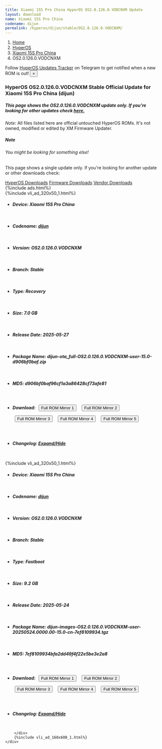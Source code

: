 ```yaml
---
title: Xiaomi 15S Pro China HyperOS OS2.0.126.0.VODCNXM Update
layout: download
name: Xiaomi 15S Pro China
codename: dijun
permalink: /hyperos/dijun/stable/OS2.0.126.0.VODCNXM/
---
```

<nav aria-label="breadcrumb">
    <ol class="breadcrumb">
        <li class="breadcrumb-item"><a href="/">Home</a></li>
        <li class="breadcrumb-item"><a href="/hyperos/">HyperOS</a></li>
        <li class="breadcrumb-item"><a href="/hyperos/dijun/">Xiaomi 15S Pro China</a></li>
        <li class="breadcrumb-item active" aria-current="page">OS2.0.126.0.VODCNXM</li>
    </ol>
</nav>
<div class="alert alert-primary alert-dismissible fade show" role="alert">
    Follow <a href="https://t.me/MIUIUpdatesTracker" class="alert-link">HyperOS Updates Tracker</a> on Telegram to get
    notified when a new ROM is out!
    <button type="button" class="close" data-dismiss="alert" aria-label="Close">
        <span aria-hidden="true">&times;</span>
    </button>
</div>
<div class="col-12 mx-auto">
    <h3 class="title bg-light p-2 rounded">HyperOS OS2.0.126.0.VODCNXM Stable Official Update for Xiaomi 15S Pro China (dijun)</h3>
    <h5>This page shows the OS2.0.126.0.VODCNXM update only. If you're looking for other updates check
        <a href="/hyperos/dijun/">here.</a></h5>
    <p><i>Note: </i>All files listed here are official untouched HyperOS ROMs.
        It's not owned, modified or edited by XM Firmware Updater.</p>
    <div class="card">
        <div class="card-body">
            <h5 class="card-title">Note</h5>
            <h6 class="card-subtitle mb-2 text-muted">You might be looking for something else!</h6>
            <p class="card-text">This page shows a single update only.
                If you're looking for another update or other downloads check:</p>
            <a href="/hyperos/" class="card-link">HyperOS Downloads</a>
            <a href="/firmware/" class="card-link">Firmware Downloads</a>
            <a href="/vendor/" class="card-link">Vendor Downloads</a>
        </div>
    </div>
    {%include ads.html%}
    <div class="row justify-content-center">
        <div class="col-10" id="downloads">
                    <div class="card card-body">
            {%include vli_ad_320x50_1.html%}
            <ul class="list-unstyled">
                <li style="padding-bottom: 10px;">
                    <h5><b>Device: </b>Xiaomi 15S Pro China</h5>
                </li>
                <li style="padding-bottom: 10px;">
                    <h5><b>Codename: </b> <a href="/hyperos/dijun/" target="_blank">dijun</a> </h5>
                </li>
                <li style="padding-bottom: 10px;">
                    <h5><b>Version: </b>OS2.0.126.0.VODCNXM</h5>
                </li>
                <li style="padding-bottom: 10px;">
                    <h5><b>Branch: </b>Stable</h5>
                </li>
                <li style="padding-bottom: 10px;">
                    <h5><b>Type: </b>Recovery</h5>
                </li>
                <li style="padding-bottom: 10px;">
                    <h5><b>Size: </b>7.0 GB</h5>
                </li>
                <li style="padding-bottom: 10px;">
                    <h5><b>Release Date: </b>2025-05-27</h5>
                </li>
                <li style="padding-bottom: 10px;">
                    <h5><b>Package Name: </b><span id="filename" class="text-dark">dijun-ota_full-OS2.0.126.0.VODCNXM-user-15.0-d906bf0baf.zip</span></h5>
                </li>
                <li style="padding-bottom: 10px;">
                    <h5><b>MD5: </b><span id="md5" class="text-muted">d906bf0baf96cf1a3a86428cf73afe81</span></h5>
                </li>
                <li style="padding-bottom: 10px;">
                    <h5><b>Download: </b> <button type="button" id="download" class="btn btn-primary" style="margin: 7px;" onclick="window.open('https://cdnorg.d.miui.com/OS2.0.126.0.VODCNXM/dijun-ota_full-OS2.0.126.0.VODCNXM-user-15.0-d906bf0baf.zip', '_blank');"><i class="fa fa-download"></i> Full ROM Mirror 1</button> <button type="button" id="download" class="btn btn-primary" style="margin: 7px;" onclick="window.open('https://bkt-sgp-miui-ota-update-alisgp.oss-ap-southeast-1.aliyuncs.com/OS2.0.126.0.VODCNXM/dijun-ota_full-OS2.0.126.0.VODCNXM-user-15.0-d906bf0baf.zip', '_blank');"><i class="fa fa-download"></i> Full ROM Mirror 2</button> <button type="button" id="download" class="btn btn-primary" style="margin: 7px;" onclick="window.open('https://bn.d.miui.com/OS2.0.126.0.VODCNXM/dijun-ota_full-OS2.0.126.0.VODCNXM-user-15.0-d906bf0baf.zip', '_blank');"><i class="fa fa-download"></i> Full ROM Mirror 3</button> <button type="button" id="download" class="btn btn-primary" style="margin: 7px;" onclick="window.open('https://bigota.d.miui.com/OS2.0.126.0.VODCNXM/dijun-ota_full-OS2.0.126.0.VODCNXM-user-15.0-d906bf0baf.zip', '_blank');"><i class="fa fa-download"></i> Full ROM Mirror 4</button> <button type="button" id="download" class="btn btn-primary" style="margin: 7px;" onclick="window.open('https://hugeota.d.miui.com/OS2.0.126.0.VODCNXM/dijun-ota_full-OS2.0.126.0.VODCNXM-user-15.0-d906bf0baf.zip', '_blank');"><i class="fa fa-download"></i> Full ROM Mirror 5</button></h5>
                </li>
                <li style="padding-bottom: 10px;">
                    <h5><b>Changelog: </b><a href="#dijun_1_changelog" data-toggle="collapse" role="button"
                            aria-expanded="false" aria-controls="dijun_1_changelog"> <i class="fa fa-arrow-down"
                                aria-hidden="true"></i> Expand/Hide</a></h5>
                    <div class="collapse" id="dijun_1_changelog">
                        <p id="changelog_text"></p>
                    </div>
                </li>
            </ul>
        </div>
        <div class="card card-body">
            {%include vli_ad_320x50_1.html%}
            <ul class="list-unstyled">
                <li style="padding-bottom: 10px;">
                    <h5><b>Device: </b>Xiaomi 15S Pro China</h5>
                </li>
                <li style="padding-bottom: 10px;">
                    <h5><b>Codename: </b> <a href="/hyperos/dijun/" target="_blank">dijun</a> </h5>
                </li>
                <li style="padding-bottom: 10px;">
                    <h5><b>Version: </b>OS2.0.126.0.VODCNXM</h5>
                </li>
                <li style="padding-bottom: 10px;">
                    <h5><b>Branch: </b>Stable</h5>
                </li>
                <li style="padding-bottom: 10px;">
                    <h5><b>Type: </b>Fastboot</h5>
                </li>
                <li style="padding-bottom: 10px;">
                    <h5><b>Size: </b>9.2 GB</h5>
                </li>
                <li style="padding-bottom: 10px;">
                    <h5><b>Release Date: </b>2025-05-24</h5>
                </li>
                <li style="padding-bottom: 10px;">
                    <h5><b>Package Name: </b><span id="filename" class="text-dark">dijun-images-OS2.0.126.0.VODCNXM-user-20250524.0000.00-15.0-cn-7ef8109934.tgz</span></h5>
                </li>
                <li style="padding-bottom: 10px;">
                    <h5><b>MD5: </b><span id="md5" class="text-muted">7ef8109934bfa2dd49f4f22e5be3e2a8</span></h5>
                </li>
                <li style="padding-bottom: 10px;">
                    <h5><b>Download: </b> <button type="button" id="download" class="btn btn-primary" style="margin: 7px;" onclick="window.open('https://cdnorg.d.miui.com/OS2.0.126.0.VODCNXM/dijun-images-OS2.0.126.0.VODCNXM-user-20250524.0000.00-15.0-cn-7ef8109934.tgz', '_blank');"><i class="fa fa-download"></i> Full ROM Mirror 1</button> <button type="button" id="download" class="btn btn-primary" style="margin: 7px;" onclick="window.open('https://bkt-sgp-miui-ota-update-alisgp.oss-ap-southeast-1.aliyuncs.com/OS2.0.126.0.VODCNXM/dijun-images-OS2.0.126.0.VODCNXM-user-20250524.0000.00-15.0-cn-7ef8109934.tgz', '_blank');"><i class="fa fa-download"></i> Full ROM Mirror 2</button> <button type="button" id="download" class="btn btn-primary" style="margin: 7px;" onclick="window.open('https://bn.d.miui.com/OS2.0.126.0.VODCNXM/dijun-images-OS2.0.126.0.VODCNXM-user-20250524.0000.00-15.0-cn-7ef8109934.tgz', '_blank');"><i class="fa fa-download"></i> Full ROM Mirror 3</button> <button type="button" id="download" class="btn btn-primary" style="margin: 7px;" onclick="window.open('https://bigota.d.miui.com/OS2.0.126.0.VODCNXM/dijun-images-OS2.0.126.0.VODCNXM-user-20250524.0000.00-15.0-cn-7ef8109934.tgz', '_blank');"><i class="fa fa-download"></i> Full ROM Mirror 4</button> <button type="button" id="download" class="btn btn-primary" style="margin: 7px;" onclick="window.open('https://hugeota.d.miui.com/OS2.0.126.0.VODCNXM/dijun-images-OS2.0.126.0.VODCNXM-user-20250524.0000.00-15.0-cn-7ef8109934.tgz', '_blank');"><i class="fa fa-download"></i> Full ROM Mirror 5</button></h5>
                </li>
                <li style="padding-bottom: 10px;">
                    <h5><b>Changelog: </b><a href="#dijun_2_changelog" data-toggle="collapse" role="button"
                            aria-expanded="false" aria-controls="dijun_2_changelog"> <i class="fa fa-arrow-down"
                                aria-hidden="true"></i> Expand/Hide</a></h5>
                    <div class="collapse" id="dijun_2_changelog">
                        <p id="changelog_text"></p>
                    </div>
                </li>
            </ul>
        </div>

        </div>
        {%include vli_ad_160x600_1.html%}
    </div>
</div>
